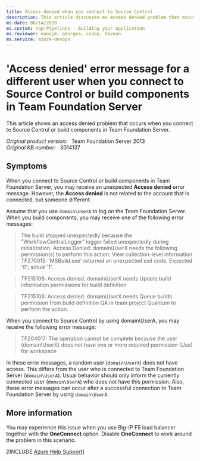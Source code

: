 ```yaml
---
title: Access denied when you connect to Source Control
description: This article discusses an access denied problem that occurs when you connect to Source Control or build components in Team Foundation Server.
ms.date: 08/14/2020
ms.custom: sap:Pipelines - Building your application
ms.reviewer: manojm, georgea, ccoop, davean
ms.service: azure-devops
---
```

# 'Access denied' error message for a different user when you connect to Source Control or build components in Team Foundation Server

This article shows an access denied problem that occurs when you connect to Source Control or build components in Team Foundation Server.

_Original product version:_ &nbsp; Team Foundation Server 2013  
_Original KB number:_ &nbsp; 3014137

## Symptoms

When you connect to Source Control or build components in Team Foundation Server, you may receive an unexpected **Access denied** error message. However, the **Access denied** is not related to the account that is connected, but someone different.

Assume that you use `domain\UserA` to log on the Team Foundation Server. When you build components, you may receive one of the following error messages:

> The build stopped unexpectedly because the "WorkflowCentralLogger" logger failed unexpectedly during initialization. Access Denied: domain\UserX needs the following permission(s) to perform this action: View collection-level information  
>TF270015: 'MSBuild.exe' returned an unexpected exit code. Expected '0'; actual '1'.

> TF215106: Access denied. domain\UserX needs Update build information permissions for build definition

> TF215106: Access denied. domain\UserX needs Queue builds permission from build definition QA in team project Quantum to perform the action.

When you connect to Source Control by using domain\UserA, you may receive the following error message:

> TF204017: The operation cannot be complete because the user (domain\UserX) does not have one or more required permission (Use) for workspace

In these error messages, a random user (`domain\UserX`) does not have access. This differs from the user who is connected to Team Foundation Server (`domain\UserA`). Usual behavior should only inform the currently connected user (`domain\UserA`) who does not have this permission. Also, these error messages can occur after a successful connection to Team Foundation Server by using `domain\UserA`.

## More information

You may experience this issue when you use Big-IP F5 load balancer together with the **OneConnect** option. Disable **OneConnect** to work around the problem in this scenario.

[!INCLUDE [Azure Help Support](../../includes/azure-help-support.md)]
